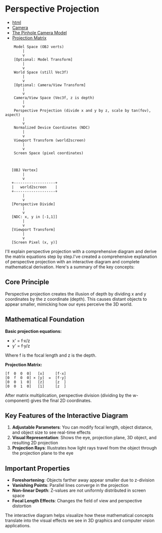 # Perspective Projection

* [html](./PerspectiveProjection.html)
* [Camera](https://www.scratchapixel.com/lessons/3d-basic-rendering/get-started/gentle-introduction-to-computer-graphics-programming.html)
* [The Pinhole Camera Model](https://www.scratchapixel.com/lessons/3d-basic-rendering/3d-viewing-pinhole-camera/how-pinhole-camera-works-part-2.html)
* [Projection Matrix](https://www.songho.ca/opengl/gl_projectionmatrix.html)

```code
    Model Space (OBJ verts)
        |
        v
    [Optional: Model Transform]
        |
        v
    World Space (still Vec3f)
        |
        v
    [Optional: Camera/View Transform]
        |
        v
    Camera/View Space (Vec3f, z is depth)
        |
        v
    Perspective Projection (divide x and y by z, scale by tan(fov), aspect)
        |
        v
    Normalized Device Coordinates (NDC)
        |
        v
    Viewport Transform (world2screen)
        |
        v
    Screen Space (pixel coordinates)



   [OBJ Vertex]
        |
        v
   +-------------------+
   |   world2screen    |
   +-------------------+
        |
        v
   [Perspective Divide]
        |
        v
   [NDC: x, y in [-1,1]]
        |
        v
   [Viewport Transform]
        |
        v
   [Screen Pixel (x, y)]

```

I'll explain perspective projection with a comprehensive diagram and derive the matrix equations step by step.I've created a comprehensive explanation of perspective projection with an interactive diagram and complete mathematical derivation. Here's a summary of the key concepts:

## Core Principle
Perspective projection creates the illusion of depth by dividing x and y coordinates by the z coordinate (depth). This causes distant objects to appear smaller, mimicking how our eyes perceive the 3D world.

## Mathematical Foundation

**Basic projection equations:**
- x' = f·x/z
- y' = f·y/z

Where f is the focal length and z is the depth.

**Projection Matrix:**
```
[f  0  0  0]   [x]     [f·x]
[0  f  0  0] × [y]  =  [f·y]
[0  0  1  0]   [z]     [z  ]
[0  0  1  0]   [1]     [z  ]
```

After matrix multiplication, perspective division (dividing by the w-component) gives the final 2D coordinates.

## Key Features of the Interactive Diagram

1. **Adjustable Parameters**: You can modify focal length, object distance, and object size to see real-time effects
2. **Visual Representation**: Shows the eye, projection plane, 3D object, and resulting 2D projection
3. **Projection Rays**: Illustrates how light rays travel from the object through the projection plane to the eye

## Important Properties

- **Foreshortening**: Objects farther away appear smaller due to z-division
- **Vanishing Points**: Parallel lines converge in the projection
- **Non-linear Depth**: Z-values are not uniformly distributed in screen space
- **Focal Length Effects**: Changes the field of view and perspective distortion

The interactive diagram helps visualize how these mathematical concepts translate into the visual effects we see in 3D graphics and computer vision applications.
